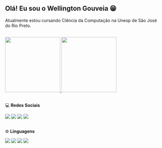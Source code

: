 ## Olá! Eu sou o Wellington Gouveia 😁

Atualmente estou cursando Ciência da Computação na Unesp de São José do Rio Preto.

##

 <div>
  <a href="https://github.com/WellingtonGouv">
  <img height="180em" src="https://github-readme-stats.vercel.app/api?username=WellingtonGouv&show_icons=true&theme=dracula&include_all_commits=true&count_private=true"/>
  <img height="180em" src="https://github-readme-stats.vercel.app/api/top-langs/?username=WellingtonGouv&layout=compact&langs_count=7&theme=dracula"/>
  </a>
</div>
  
  ##
  💻 <strong> Redes Sociais </strong>
  
<div>
  <a href="https://twitter.com/WellGouv/" target="_blank"><img src="https://img.shields.io/badge/Twitter-1DA1F2?style=for-the-badge&logo=twitter&logoColor=white" target="_blank"></a>
  <a href="https://www.instagram.com/wellington_gouv/" target="_blank"><img src="https://img.shields.io/badge/-Instagram-%23E4405F?style=for-the-badge&logo=instagram&logoColor=white" target="_blank"></a>
  <a href="https://www.youtube.com/channel/UCDukRvN-dVFPsz0LUQJmxww" target="_blank"><img src="https://img.shields.io/badge/YouTube-FF0000?style=for-the-badge&logo=youtube&logoColor=white" target="_blank"></a>
  <a href="https://www.linkedin.com/in/wellington-reguera-gouveia-454637179/" target="_blank"><img src="https://img.shields.io/badge/-LinkedIn-%230077B5?style=for-the-badge&logo=linkedin&logoColor=white" target="_blank"></a> 
</div>

  ##
  ⚙ <strong> Linguagens </strong>
  <div>
    <img src="https://img.shields.io/badge/Python-14354C?style=for-the-badge&logo=python&logoColor=white" target="_blank">
    <img src="https://img.shields.io/badge/HTML5-E34F26?style=for-the-badge&logo=html5&logoColor=white" target="_blank">
    <img src="https://img.shields.io/badge/CSS3-1572B6?style=for-the-badge&logo=css3&logoColor=white" target="_blank">
    <img src="https://img.shields.io/badge/C-00599C?style=for-the-badge&logo=c&logoColor=white" target="_blank">
  </div>
